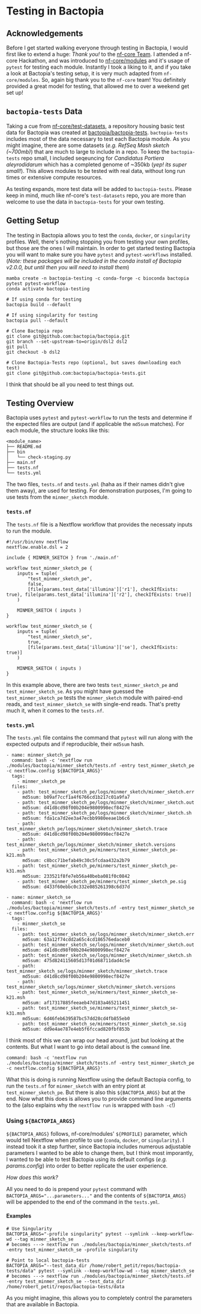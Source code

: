 # Testing in Bactopia

## Acknowledgements

Before I get started walking everyone through testing in Bactopia, I would first like to extend a huge: *Thank you!* to the [nf-core Team](https://nf-co.re/community). I attended a nf-core Hackathon, and was introduced to [nf-core/modules](https://github.com/nf-core/modules) and it's usage of `pytest` for testing each module. Instantly I took a liking to it, and if you take a look at Bactopia's testing setup, it is very much adapted from `nf-core/modules`. So, again big thank you to the `nf-core` team! You definitely provided a great model for testing, that allowed me to over a weekend get set up!

## `bactopia-tests` Data

Taking a cue from [nf-core/test-datasets](https://github.com/nf-core/test-datasets), a repository housing basic test data for Bactopia was created at [bactopia/bactopia-tests](https://github.com/bactopia/bactopia-tests). `bactopia-tests` includes most of the data necessary to test each Bactopia module. As you might imagine, there are some datasets (*e.g. RefSeq Mash sketch (~700mb)*) that are much to large to include in a repo. To keep the `bactopia-tests` repo small, I included seqeuncing for *Candidatus Portiera aleyrodidarum* which has a completed genome of ~350kb (*yep! its super small!*). This allows modules to be tested with real data, without long run times or extensive compute resources.

As testing expands, more test data will be added to `bactopia-tests`. Please keep in mind, much like nf-core's `test-datasets` repo, you are more than welcome to use the data in `bactopia-tests` for your own testing.

## Getting Setup

The testing in Bactopia allows you to test the `conda`, `docker`, or `singularity` profiles. Well, there's nothing stopping you from testing your own profiles, but those are the ones I will maintain. In order to get started testing Bactopia you will want to make sure you have `pytest` and `pytest-workflows` installed. (*Note: these packages will be included in the conda install of Bactopia v2.0.0, but until then you will need to install them*)

```{bash}
mamba create -n bactopia-testing -c conda-forge -c bioconda bactopia pytest pytest-workflow
conda activate bactopia-testing

# If using conda for testing
bactopia build --default

# If using singularity for testing
bactopia pull --default

# Clone Bactopia repo
git clone git@github.com:bactopia/bactopia.git
git branch --set-upstream-to=origin/dsl2 dsl2
git pull 
git checkout -b dsl2

# Clone Bactopia-Tests repo (optional, but saves downloading each test)
git clone git@github.com:bactopia/bactopia-tests.git
```

I think that should be all you need to test things out.

## Testing Overview

Bactopia uses `pytest` and `pytest-workflow` to run the tests and determine if the expected files are output (and if applicable the `md5sum` matches). For each module, the structure looks like this:

```{bash}
<module_name>
├── README.md
├── bin
│   └── check-staging.py
├── main.nf
├── tests.nf
└── tests.yml
```

The two files, `tests.nf` and `tests.yml` (haha as if their names didn't give them away), are used for testing. For demonstration purposes, I'm going to use tests from the `minmer_sketch` module.

### `tests.nf`

The `tests.nf` file is a Nextflow workflow that provides the necessaty inputs to run the module.

```{nextflow}
#!/usr/bin/env nextflow
nextflow.enable.dsl = 2

include { MINMER_SKETCH } from './main.nf'

workflow test_minmer_sketch_pe {
    inputs = tuple(
        "test_minmer_sketch_pe",
        false,
        [file(params.test_data['illumina']['r1'], checkIfExists: true), file(params.test_data['illumina']['r2'], checkIfExists: true)]
    )

    MINMER_SKETCH ( inputs )
}

workflow test_minmer_sketch_se {
    inputs = tuple(
        "test_minmer_sketch_se",
        true,
        [file(params.test_data['illumina']['se'], checkIfExists: true)]
    )

    MINMER_SKETCH ( inputs )
}
```

In this example above, there are two tests `test_minmer_sketch_pe` and `test_minmer_sketch_se`. As you might have guessed the `test_minmer_sketch_pe` tests the `minmer_sketch` module with paired-end reads, and `test_minmer_sketch_se` with single-end reads. That's pretty much it, when it comes to the `tests.nf`.

### `tests.yml`

The `tests.yml` file contains the command that `pytest` will run along with the expected outputs and if reproducible, their `md5sum` hash.

```{yaml}
- name: minmer_sketch_pe
  command: bash -c 'nextflow run ./modules/bactopia/minmer_sketch/tests.nf -entry test_minmer_sketch_pe -c nextflow.config ${BACTOPIA_ARGS}'
  tags:
    - minmer_sketch_pe
  files:
    - path: test_minmer_sketch_pe/logs/minmer_sketch/minmer_sketch.err
      md5sum: b09af7ccf1a4f6766cd1b217c01a9fa7
    - path: test_minmer_sketch_pe/logs/minmer_sketch/minmer_sketch.out
      md5sum: d41d8cd98f00b204e9800998ecf8427e
    - path: test_minmer_sketch_pe/logs/minmer_sketch/minmer_sketch.sh
      md5sum: fda1ca7d2ee3a47ecbb9980eeae1b6c6
    - path: test_minmer_sketch_pe/logs/minmer_sketch/minmer_sketch.trace
      md5sum: d41d8cd98f00b204e9800998ecf8427e
    - path: test_minmer_sketch_pe/logs/minmer_sketch/minmer_sketch.versions
    - path: test_minmer_sketch_pe/minmers/test_minmer_sketch_pe-k21.msh
      md5sum: c8bcc71befab49c30c5fcdaa432a2b79
    - path: test_minmer_sketch_pe/minmers/test_minmer_sketch_pe-k31.msh
      md5sum: 233521f8fe7eb56a40beba081f0c0842
    - path: test_minmer_sketch_pe/minmers/test_minmer_sketch_pe.sig
      md5sum: d433f60ebbc0c332e085261398c6d37d

- name: minmer_sketch_se
  command: bash -c 'nextflow run ./modules/bactopia/minmer_sketch/tests.nf -entry test_minmer_sketch_se -c nextflow.config ${BACTOPIA_ARGS}'
  tags:
    - minmer_sketch_se
  files:
    - path: test_minmer_sketch_se/logs/minmer_sketch/minmer_sketch.err
      md5sum: 63a12f74cdd2a65c4cd186576edaceb0
    - path: test_minmer_sketch_se/logs/minmer_sketch/minmer_sketch.out
      md5sum: d41d8cd98f00b204e9800998ecf8427e
    - path: test_minmer_sketch_se/logs/minmer_sketch/minmer_sketch.sh
      md5sum: 475d824115605d13f01d68711dad4c5e
    - path: test_minmer_sketch_se/logs/minmer_sketch/minmer_sketch.trace
      md5sum: d41d8cd98f00b204e9800998ecf8427e
    - path: test_minmer_sketch_se/logs/minmer_sketch/minmer_sketch.versions
    - path: test_minmer_sketch_se/minmers/test_minmer_sketch_se-k21.msh
      md5sum: af17317885feeaeb47d183a465211451
    - path: test_minmer_sketch_se/minmers/test_minmer_sketch_se-k31.msh
      md5sum: 6d46feb639587bc57dd28cd4fb855eb0
    - path: test_minmer_sketch_se/minmers/test_minmer_sketch_se.sig
      md5sum: dd9e4ae787e4eb5f6fccad820fbf853b
```

I think most of this we can wrap our head around, just but looking at the contents. But what I want to go into detail about is the `command` line.

```{yaml}}
command: bash -c 'nextflow run ./modules/bactopia/minmer_sketch/tests.nf -entry test_minmer_sketch_pe -c nextflow.config ${BACTOPIA_ARGS}'
```

What this is doing is running Nextflow using the default Bactopia config, to run the `tests.nf` for `minmer_sketch` with an entry piont at `test_minmer_sketch_pe`. But there is also this `${BACTOPIA_ARGS}` but at the end. Now what this does is allows you to provide command line arguments to the (also explains why the `nextflow run` is wrapped with `bash -c`!)

### Using `${BACTOPIA_ARGS}`

`${BACTOPIA_ARGS}` follows, nf-core/modules' `${PROFILE}` parameter, which would tell Nextflow when profile to use (`conda`, `docker`, or `singularity`). I instead took it a step further, since Bactopia includes numerous adjustable parameters I wanted to be able to change them, but I think most imporantly, I wanted to be able to test Bactopia using its default configs (*e.g. params.config*) into order to better replicate the user experience.

*How does this work?*

All you need to do is prepend your `pytest` command with `BACTOPIA_ARGS="...parameters..."` and the contents of `${BACTOPIA_ARGS}` will be appended to the end of the command in the `tests.yml`.

#### Examples

```{bash}
# Use Singularity
BACTOPIA_ARGS="-profile singularity" pytest --symlink --keep-workflow-wd --tag minmer_sketch_se
# becomes ---> nextflow run ./modules/bactopia/minmer_sketch/tests.nf -entry test_minmer_sketch_se -profile singularity

# Point to local bactopia-tests
BACTOPIA_ARGS="--test_data_dir /home/robert_petit/repos/bactopia-tests/data" pytest --symlink --keep-workflow-wd --tag minmer_sketch_se
# becomes ---> nextflow run ./modules/bactopia/minmer_sketch/tests.nf -entry test_minmer_sketch_se --test_data_dir /home/robert_petit/repos/bactopia-tests/data
```

As you might imagine, this allows you to completely control the parameters that are available in Bactopia.
